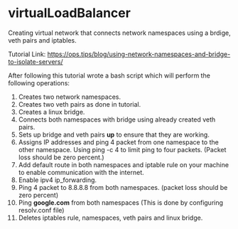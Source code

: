 # virtualLoadBalancer
Creating virtual network that connects network namespaces using a brdige, veth pairs and iptables.

Tutorial Link: https://ops.tips/blog/using-network-namespaces-and-bridge-to-isolate-servers/

After following this tutorial wrote a bash script which will perform the following operations:

1. Creates two network namespaces.
2. Creates two veth pairs as done in tutorial.
3. Creates a linux bridge.
4. Connects both namespaces with bridge using already created veth pairs.
5. Sets up bridge and veth pairs **up** to ensure that they are working.
6. Assigns IP addresses and ping 4 packet from one namespace to the other namespace. Using ping -c 4 to limit ping to four packets. (Packet loss should be zero percent.)
7. Add default route in both namespaces and iptable rule on your machine to enable communication with the internet.
8. Enable ipv4 ip_forwarding.
9. Ping 4 packet to 8.8.8.8 from both namespaces. (packet loss should be zero     percent)
10. Ping **google.com** from both namespaces (This is done by configuring resolv.conf file)
11. Deletes iptables rule, namespaces, veth pairs and linux bridge.